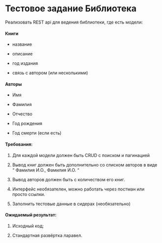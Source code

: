 # Тестовое задание Библиотека

Реализовать REST api для ведения библиотеки, где есть модели:

#### Книги

* название

* описание

* год издания

* связь с автором (или несколькими)

#### Авторы

* Имя

* Фамилия

* Отчество

* Год рождения

* Год смерти (если есть)

#### Требования:

 1. Для каждой модели должен быть CRUD с поиском и пагинацией

 2. Вывод книг должен быть дополнительно со списком авторов в виде “ Фамилия И.О., Фамилия И.О. “ 

 3. Вывод авторов должен быть с количеством его книг.

 4. Интерфейс необязателен, можно работать через постман или просто ссылки.

 5. Заполнить тестовые данные в сидерах (необязательно)

#### Ожидаемый результат:

 1. Исходный код;

 2. Стандартная развёртка ларавел.
